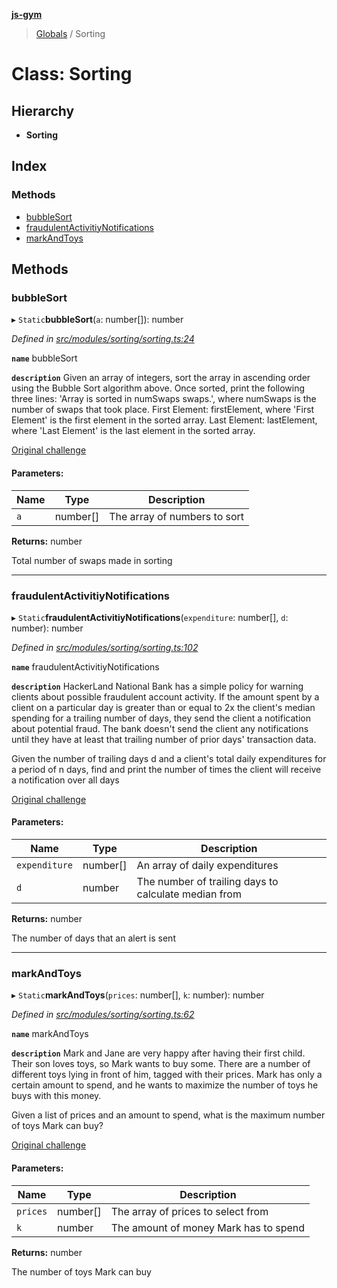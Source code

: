**[js-gym](../README.md)**

> [Globals](../globals.md) / Sorting

# Class: Sorting

## Hierarchy

* **Sorting**

## Index

### Methods

* [bubbleSort](sorting.md#bubblesort)
* [fraudulentActivitiyNotifications](sorting.md#fraudulentactivitiynotifications)
* [markAndToys](sorting.md#markandtoys)

## Methods

### bubbleSort

▸ `Static`**bubbleSort**(`a`: number[]): number

*Defined in [src/modules/sorting/sorting.ts:24](https://github.com/artleitch/js-gym/blob/f107d0d/src/modules/sorting/sorting.ts#L24)*

**`name`** bubbleSort

**`description`** 
Given an array of integers, sort the array in ascending order using the
Bubble Sort algorithm above. Once sorted, print the following three lines:
'Array is sorted in numSwaps swaps.', where numSwaps is the number of swaps
that took place.
First Element: firstElement, where 'First Element' is the first element in
the sorted array.
Last Element: lastElement, where 'Last Element' is the last element in the
sorted array.

[Original challenge](https://www.hackerrank.com/challenges/ctci-bubble-sort/problem?h_l=interview&playlist_slugs%5B%5D=interview-preparation-kit&playlist_slugs%5B%5D=sorting)

#### Parameters:

Name | Type | Description |
------ | ------ | ------ |
`a` | number[] | The array of numbers to sort |

**Returns:** number

Total number of swaps made in sorting

___

### fraudulentActivitiyNotifications

▸ `Static`**fraudulentActivitiyNotifications**(`expenditure`: number[], `d`: number): number

*Defined in [src/modules/sorting/sorting.ts:102](https://github.com/artleitch/js-gym/blob/f107d0d/src/modules/sorting/sorting.ts#L102)*

**`name`** fraudulentActivitiyNotifications

**`description`** 
HackerLand National Bank has a simple policy for warning clients about
possible fraudulent account activity. If the amount spent by a client on a
particular day is greater than or equal to 2x the client's median spending
for a trailing number of days, they send the client a notification about
potential fraud. The bank doesn't send the client any notifications until
they have at least that trailing number of prior days' transaction data.

Given the number of trailing days d and a client's total daily expenditures
for a period of n days, find and print the number of times the client will
receive a notification over all days

[Original challenge](https://www.hackerrank.com/challenges/mark-and-toys/problem?h_l=interview&playlist_slugs%5B%5D=interview-preparation-kit&playlist_slugs%5B%5D=sorting&h_r=next-challenge&h_v=zen)

#### Parameters:

Name | Type | Description |
------ | ------ | ------ |
`expenditure` | number[] | An array of daily expenditures |
`d` | number | The number of trailing days to calculate median from |

**Returns:** number

The number of days that an alert is sent

___

### markAndToys

▸ `Static`**markAndToys**(`prices`: number[], `k`: number): number

*Defined in [src/modules/sorting/sorting.ts:62](https://github.com/artleitch/js-gym/blob/f107d0d/src/modules/sorting/sorting.ts#L62)*

**`name`** markAndToys

**`description`** 
Mark and Jane are very happy after having their first child. Their son
loves toys, so Mark wants to buy some. There are a number of different toys
 lying in front of him, tagged with their prices. Mark has only a certain
amount to spend, and he wants to maximize the number of toys he buys with
this money.

Given a list of prices and an amount to spend, what is the maximum number
of toys Mark can buy?

[Original challenge](https://www.hackerrank.com/challenges/mark-and-toys/problem?h_l=interview&playlist_slugs%5B%5D=interview-preparation-kit&playlist_slugs%5B%5D=sorting&h_r=next-challenge&h_v=zen)

#### Parameters:

Name | Type | Description |
------ | ------ | ------ |
`prices` | number[] | The array of prices to select from |
`k` | number | The amount of money Mark has to spend |

**Returns:** number

The number of toys Mark can buy

